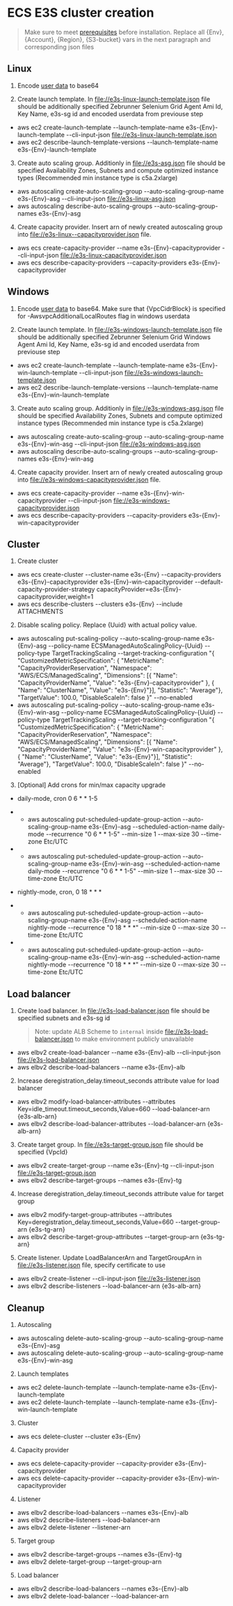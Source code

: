 # ECS E3S cluster creation

> Make sure to meet [prerequisites](prerequisites.md) before installation. 
> Replace all {Env}, {Account}, {Region}, {S3-bucket} vars in the next paragraph and corresponding json files

## Linux

1. Encode [user data](cli-input/cluster/e3s-linux-userdata.txt) to base64

2. Create launch template. In [file://e3s-linux-launch-template.json](cli-input/cluster/e3s-linux-launch-template.json) file should be additionally specified Zebrunner Selenium Grid Agent Ami Id, Key Name, e3s-sg id and encoded userdata from previouse step
* aws ec2 create-launch-template --launch-template-name e3s-{Env}-launch-template --cli-input-json [file://e3s-linux-launch-template.json](cli-input/cluster/e3s-linux-launch-template.json)
* aws ec2 describe-launch-template-versions --launch-template-name e3s-{Env}-launch-template

3. Create auto scaling group. Additionly in [file://e3s-asg.json](cli-input/cluster/e3s-linux-asg.json) file should be specified Availability Zones, Subnets and compute optimized instance types (Recommended min instance type is c5a.2xlarge)
* aws autoscaling create-auto-scaling-group --auto-scaling-group-name e3s-{Env}-asg --cli-input-json [file://e3s-linux-asg.json](cli-input/cluster/e3s-linux-asg.json)
* aws autoscaling describe-auto-scaling-groups --auto-scaling-group-names e3s-{Env}-asg

4. Create capacity provider. Insert arn of newly created autoscaling group into [file://e3s-linux--capacityprovider.json](cli-input/cluster/e3s-linux-capacityprovider.json) file.
* aws ecs create-capacity-provider --name e3s-{Env}-capacityprovider --cli-input-json [file://e3s-linux-capacityprovider.json](cli-input/cluster/e3s-linux-capacityprovider.json)
* aws ecs describe-capacity-providers --capacity-providers e3s-{Env}-capacityprovider

## Windows

1. Encode [user data](cli-input/cluster/e3s-windows-userdata.txt) to base64. Make sure that {VpcCidrBlock} is specified for -AwsvpcAdditionalLocalRoutes flag in windows userdata

2. Create launch template. In [file://e3s-windows-launch-template.json](cli-input/cluster/e3s-windows-launch-template.json) file should be additionally specified Zebrunner Selenium Grid Windows Agent Ami Id, Key Name, e3s-sg id and encoded userdata from previouse step
* aws ec2 create-launch-template --launch-template-name e3s-{Env}-win-launch-template --cli-input-json [file://e3s-windows-launch-template.json](cli-input/cluster/e3s-windows-launch-template.json)
* aws ec2 describe-launch-template-versions --launch-template-name e3s-{Env}-win-launch-template

3. Create auto scaling group. Additionly in [file://e3s-windows-asg.json](cli-input/cluster/e3s-windows-asg.json) file should be specified Availability Zones, Subnets and compute optimized instance types (Recommended min instance type is c5a.2xlarge)
* aws autoscaling create-auto-scaling-group --auto-scaling-group-name e3s-{Env}-win-asg --cli-input-json [file://e3s-windows-asg.json](cli-input/cluster/e3s-windows-asg.json)
* aws autoscaling describe-auto-scaling-groups --auto-scaling-group-names e3s-{Env}-win-asg

4. Create capacity provider. Insert arn of newly created autoscaling group into [file://e3s-windows-capacityprovider.json](cli-input/cluster/e3s-windows-capacityprovider.json) file.
* aws ecs create-capacity-provider --name e3s-{Env}-win-capacityprovider --cli-input-json [file://e3s-windows-capacityprovider.json](cli-input/cluster/e3s-windows-capacityprovider.json)
* aws ecs describe-capacity-providers --capacity-providers e3s-{Env}-win-capacityprovider

## Cluster

1. Create cluster
* aws ecs create-cluster --cluster-name e3s-{Env} --capacity-providers e3s-{Env}-capacityprovider e3s-{Env}-win-capacityprovider --default-capacity-provider-strategy capacityProvider=e3s-{Env}-capacityprovider,weight=1
* aws ecs describe-clusters --clusters e3s-{Env} --include ATTACHMENTS

2. Disable scaling policy. Replace {Uuid} with actual policy value.
* aws autoscaling put-scaling-policy --auto-scaling-group-name e3s-{Env}-asg --policy-name ECSManagedAutoScalingPolicy-{Uuid} --policy-type TargetTrackingScaling --target-tracking-configuration "{ \"CustomizedMetricSpecification\": { \"MetricName\": \"CapacityProviderReservation\", \"Namespace\": \"AWS/ECS/ManagedScaling\", \"Dimensions\": [{ \"Name\": \"CapacityProviderName\", \"Value\": \"e3s-{Env}-capacityprovider\" }, { \"Name\": \"ClusterName\", \"Value\": \"e3s-{Env}\"}], \"Statistic\": \"Average\"}, \"TargetValue\": 100.0, \"DisableScaleIn\": false }" --no-enabled
* aws autoscaling put-scaling-policy --auto-scaling-group-name e3s-{Env}-win-asg --policy-name ECSManagedAutoScalingPolicy-{Uuid} --policy-type TargetTrackingScaling --target-tracking-configuration "{ \"CustomizedMetricSpecification\": { \"MetricName\": \"CapacityProviderReservation\", \"Namespace\": \"AWS/ECS/ManagedScaling\", \"Dimensions\": [{ \"Name\": \"CapacityProviderName\", \"Value\": \"e3s-{Env}-win-capacityprovider\" }, { \"Name\": \"ClusterName\", \"Value\": \"e3s-{Env}\"}], \"Statistic\": \"Average\"}, \"TargetValue\": 100.0, \"DisableScaleIn\": false }" --no-enabled

3. [Optional] Add crons for min/max capacity upgrade

* daily-mode, cron 0 6 * * 1-5
* * aws autoscaling put-scheduled-update-group-action --auto-scaling-group-name e3s-{Env}-asg --scheduled-action-name daily-mode --recurrence "0 6 * * 1-5" --min-size 1 --max-size 30 --time-zone Etc/UTC
* * aws autoscaling put-scheduled-update-group-action --auto-scaling-group-name e3s-{Env}-win-asg --scheduled-action-name daily-mode --recurrence "0 6 * * 1-5" --min-size 1 --max-size 30 --time-zone Etc/UTC

*  nightly-mode, cron, 0 18 * * *
* * aws autoscaling put-scheduled-update-group-action --auto-scaling-group-name e3s-{Env}-asg --scheduled-action-name nightly-mode --recurrence "0 18 * * *" --min-size 0 --max-size 30 --time-zone Etc/UTC
* * aws autoscaling put-scheduled-update-group-action --auto-scaling-group-name e3s-{Env}-win-asg --scheduled-action-name nightly-mode --recurrence "0 18 * * *" --min-size 0 --max-size 30 --time-zone Etc/UTC

## Load balancer

1. Create load balancer. In [file://e3s-load-balancer.json](cli-input/cluster/e3s-load-balancer.json) file should be specified subnets and e3s-sg id
    > Note: update ALB Scheme to `internal` inside [file://e3s-load-balancer.json](cli-input/cluster/e3s-load-balancer.json) to make environment publicly unavailable
* aws elbv2 create-load-balancer --name e3s-{Env}-alb --cli-input-json [file://e3s-load-balancer.json](cli-input/cluster/e3s-load-balancer.json)
* aws elbv2 describe-load-balancers --name e3s-{Env}-alb

2. Increase deregistration_delay.timeout_seconds attribute value for load balancer
* aws elbv2 modify-load-balancer-attributes --attributes Key=idle_timeout.timeout_seconds,Value=660 --load-balancer-arn {e3s-alb-arn}
* aws elbv2 describe-load-balancer-attributes --load-balancer-arn {e3s-alb-arn}

3. Create target group. In [file://e3s-target-group.json](cli-input/cluster/e3s-target-group.json) file should be specified {VpcId}
* aws elbv2 create-target-group --name e3s-{Env}-tg --cli-input-json [file://e3s-target-group.json](cli-input/cluster/e3s-target-group.json)
* aws elbv2 describe-target-groups --names e3s-{Env}-tg

4. Increase deregistration_delay.timeout_seconds attribute value for target group
* aws elbv2 modify-target-group-attributes --attributes Key=deregistration_delay.timeout_seconds,Value=660 --target-group-arn {e3s-tg-arn}
* aws elbv2 describe-target-group-attributes --target-group-arn {e3s-tg-arn}

5. Create listener. Update LoadBalancerArn and TargetGroupArn in [file://e3s-listener.json](cli-input/cluster/e3s-listener.json) file, specify certificate to use
* aws elbv2 create-listener --cli-input-json [file://e3s-listener.json](cli-input/cluster/e3s-listener.json)
* aws elbv2 describe-listeners --load-balancer-arn {e3s-alb-arn}

## Cleanup

1. Autoscaling
* aws autoscaling delete-auto-scaling-group --auto-scaling-group-name e3s-{Env}-asg
* aws autoscaling delete-auto-scaling-group --auto-scaling-group-name e3s-{Env}-win-asg

2. Launch templates
* aws ec2 delete-launch-template --launch-template-name e3s-{Env}-launch-template
* aws ec2 delete-launch-template --launch-template-name e3s-{Env}-win-launch-template

3. Cluster
* aws ecs delete-cluster --cluster e3s-{Env}

4. Capacity provider
* aws ecs delete-capacity-provider --capacity-provider e3s-{Env}-capacityprovider
* aws ecs delete-capacity-provider --capacity-provider e3s-{Env}-win-capacityprovider

4. Listener
* aws elbv2 describe-load-balancers --names e3s-{Env}-alb
* aws elbv2 describe-listeners --load-balancer-arn
* aws elbv2 delete-listener --listener-arn

5. Target group
* aws elbv2 describe-target-groups --names e3s-{Env}-tg
* aws elbv2 delete-target-group --target-group-arn

5. Load balancer
* aws elbv2 describe-load-balancers --names e3s-{Env}-alb
* aws elbv2 delete-load-balancer --load-balancer-arn
